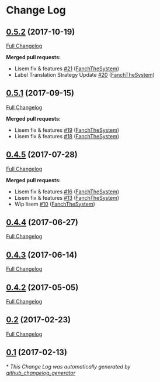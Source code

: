# Change Log

## [0.5.2](https://github.com/libre-informatique/SeedBatchBundle/tree/0.5.2) (2017-10-19)
[Full Changelog](https://github.com/libre-informatique/SeedBatchBundle/compare/0.5.1...0.5.2)

**Merged pull requests:**

- Lisem fix & features [\#21](https://github.com/libre-informatique/SeedBatchBundle/pull/21) ([FanchTheSystem](https://github.com/FanchTheSystem))
- Label Translation Strategy Update [\#20](https://github.com/libre-informatique/SeedBatchBundle/pull/20) ([FanchTheSystem](https://github.com/FanchTheSystem))

## [0.5.1](https://github.com/libre-informatique/SeedBatchBundle/tree/0.5.1) (2017-09-15)
[Full Changelog](https://github.com/libre-informatique/SeedBatchBundle/compare/0.4.5...0.5.1)

**Merged pull requests:**

- Lisem fix & features [\#19](https://github.com/libre-informatique/SeedBatchBundle/pull/19) ([FanchTheSystem](https://github.com/FanchTheSystem))
- Lisem fix & features [\#18](https://github.com/libre-informatique/SeedBatchBundle/pull/18) ([FanchTheSystem](https://github.com/FanchTheSystem))

## [0.4.5](https://github.com/libre-informatique/SeedBatchBundle/tree/0.4.5) (2017-07-28)
[Full Changelog](https://github.com/libre-informatique/SeedBatchBundle/compare/0.4.4...0.4.5)

**Merged pull requests:**

- Lisem fix & features [\#16](https://github.com/libre-informatique/SeedBatchBundle/pull/16) ([FanchTheSystem](https://github.com/FanchTheSystem))
- Lisem fix & features [\#13](https://github.com/libre-informatique/SeedBatchBundle/pull/13) ([FanchTheSystem](https://github.com/FanchTheSystem))
- Wip lisem [\#10](https://github.com/libre-informatique/SeedBatchBundle/pull/10) ([FanchTheSystem](https://github.com/FanchTheSystem))

## [0.4.4](https://github.com/libre-informatique/SeedBatchBundle/tree/0.4.4) (2017-06-27)
[Full Changelog](https://github.com/libre-informatique/SeedBatchBundle/compare/0.4.3...0.4.4)

## [0.4.3](https://github.com/libre-informatique/SeedBatchBundle/tree/0.4.3) (2017-06-14)
[Full Changelog](https://github.com/libre-informatique/SeedBatchBundle/compare/0.4.2...0.4.3)

## [0.4.2](https://github.com/libre-informatique/SeedBatchBundle/tree/0.4.2) (2017-05-05)
[Full Changelog](https://github.com/libre-informatique/SeedBatchBundle/compare/0.2...0.4.2)

## [0.2](https://github.com/libre-informatique/SeedBatchBundle/tree/0.2) (2017-02-23)
[Full Changelog](https://github.com/libre-informatique/SeedBatchBundle/compare/0.1...0.2)

## [0.1](https://github.com/libre-informatique/SeedBatchBundle/tree/0.1) (2017-02-13)


\* *This Change Log was automatically generated by [github_changelog_generator](https://github.com/skywinder/Github-Changelog-Generator)*